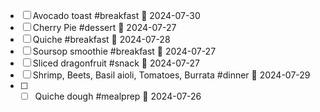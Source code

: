 
- [ ] Avocado toast #breakfast 📅 2024-07-30 
- [ ] Cherry Pie #dessert 📅 2024-07-27 
- [ ] Quiche #breakfast  📅 2024-07-28 
- [ ] Soursop smoothie #breakfast 📅 2024-07-27 
- [ ] Sliced dragonfruit #snack 📅 2024-07-27 
- [ ] Shrimp, Beets, Basil aioli, Tomatoes, Burrata #dinner 📅 2024-07-29 
- [ ] - [ ] Quiche dough #mealprep 📅 2024-07-26 